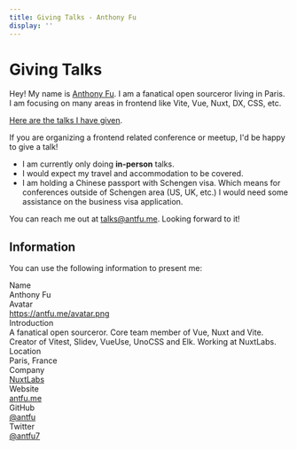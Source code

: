 ```yaml
---
title: Giving Talks - Anthony Fu
display: ''
---
```


# Giving Talks

Hey! My name is [Anthony Fu](/). I am a fanatical open sourceror living in Paris. I am focusing on many areas in frontend like Vite, Vue, Nuxt, DX, CSS, etc.

[Here are the talks I have given](/talks).

If you are organizing a frontend related conference or meetup, I'd be happy to give a talk!

- I am currently only doing **in-person** talks.
- I would expect my travel and accommodation to be covered.
- I am holding a Chinese passport with Schengen visa. Which means for conferences outside of Schengen area (US, UK, etc.) I would need some assistance on the business visa application.

You can reach me out at [talks@antfu.me](mailto:talks@antfu.me). Looking forward to it!

## Information

You can use the following information to present me:

<div grid="~ cols-[max-content_1fr] gap-1">
  <div text-right pr2 op50 font-bold>Name</div>
  <TextCopy>Anthony Fu</TextCopy>

  <div text-right pr2 op50 font-bold>Avatar</div>
  <div><a href="https://antfu.me/avatar.png" target="_blank">https://antfu.me/avatar.png</a></div>

  <div text-right pr2 op50 font-bold>Introduction</div>
  <TextCopy>A fanatical open sourceror. Core team member of Vue, Nuxt and Vite. Creator of Vitest, Slidev, VueUse, UnoCSS and Elk. Working at NuxtLabs.</TextCopy>

  <div text-right pr2 op50 font-bold>Location</div>
  <TextCopy>Paris, France</TextCopy>

  <div text-right pr2 op50 font-bold>Company</div>
  <TextCopy><a href="https://nuxtlabs.com/" target="_blank">NuxtLabs</a></TextCopy>

  <div text-right pr2 op50 font-bold>Website</div>
  <TextCopy><a href="https://antfu.me" target="_blank">antfu.me</a></TextCopy>

  <div text-right pr2 op50 font-bold>GitHub</div>
  <TextCopy><a href="https://github.com/antfu" target="_blank">@antfu</a></TextCopy>

  <div text-right pr2 op50 font-bold>Twitter</div>
  <TextCopy><a href="https://twitter.com/antfu7" target="_blank">@antfu7</a></TextCopy>
</div>
